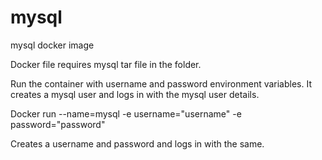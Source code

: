 # mysql
mysql docker image

Docker file requires mysql tar file in the folder. 

Run the container with username and password environment variables. It creates a mysql user and logs in with the mysql user details. 

Docker run --name=mysql -e username="username" -e password="password" <image-id>

Creates a username and password and logs in with the same. 
